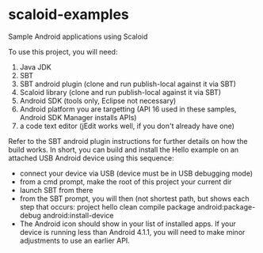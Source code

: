 scaloid-examples
================

Sample Android applications using Scaloid

To use this project, you will need:
1. Java JDK
2. SBT
3. SBT android plugin (clone and run publish-local against it via SBT)
4. Scaloid library (clone and run publish-local against it via SBT)
5. Android SDK (tools only, Eclipse not necessary)
6. Android platform you are targetting (API 16 used in these samples, Android SDK Manager installs APIs)
7. a code text editor (jEdit works well, if you don't already have one)

Refer to the SBT android plugin instructions for further details on how the build works.
In short, you can build and install the Hello example on an attached USB Android device using this sequence:

- connect your device via USB (device must be in USB debugging mode)
- from a cmd prompt, make the root of this project your current dir
- launch SBT from there
- from the SBT prompt, you will then (not shortest path, but shows each step that occurs:
    project hello
    clean
    compile
    package
    android:package-debug
    android:install-device
- The Android icon should show in your list of installed apps.  If your device is running less than Android 4.1.1, you will need to make minor adjustments to use an earlier API. 
